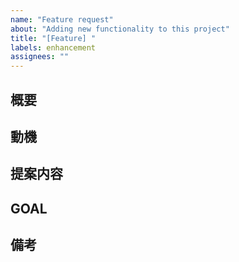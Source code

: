 ```yaml
---
name: "Feature request"
about: "Adding new functionality to this project"
title: "[Feature] "
labels: enhancement
assignees: ""
---
```


## 概要
<!-- どんな機能を追加したいのか簡潔に -->

## 動機
<!-- なぜこの機能が必要なのか、背景や課題を説明 -->

## 提案内容
<!-- 具体的にどういう機能や挙動を期待しているのか -->

## GOAL
<!-- このタスクの目的達成条件を記載 -->

## 備考
<!-- その他 -->
